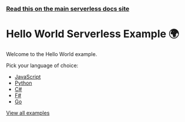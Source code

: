 <!--
title: Hello World Example
menuText: Hello World Example
description: Example of creating a Hello World function in Node.js and Python with the Serverless framework
layout: Doc
-->

<!-- DOCS-SITE-LINK:START automatically generated  -->
### [Read this on the main serverless docs site](https://www.serverless.com/framework/docs/providers/aws/examples/hello-world/)
<!-- DOCS-SITE-LINK:END -->

# Hello World Serverless Example 🌍

Welcome to the Hello World example.

Pick your language of choice:

* [JavaScript](./node)
* [Python](./python)
* [C#](./csharp)
* [F#](./fsharp)
* [Go](./go)

[View all examples](https://www.serverless.com/framework/docs/providers/aws/examples/)
